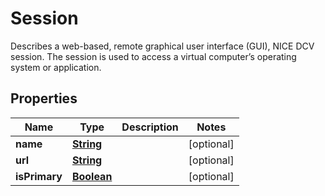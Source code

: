 

# Session

Describes a web-based, remote graphical user interface (GUI), NICE DCV session. The session is used to access a virtual computer’s operating system or application.

## Properties

| Name | Type | Description | Notes |
|------------ | ------------- | ------------- | -------------|
|**name** | [**String**](String.md) |  |  [optional] |
|**url** | [**String**](String.md) |  |  [optional] |
|**isPrimary** | [**Boolean**](Boolean.md) |  |  [optional] |



